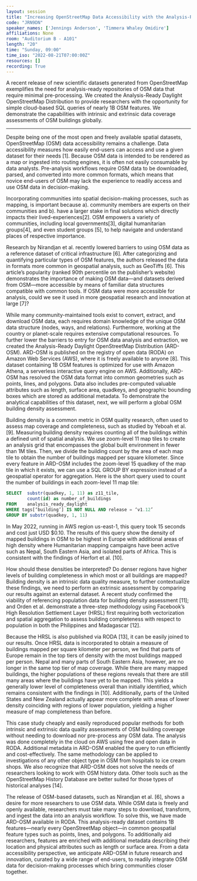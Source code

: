 ```yaml
---
layout: session
title: "Increasing OpenStreetMap Data Accessibility with the Analysis-Ready Daylight Distribution of OpenStreetMap: A Demonstration of Cloud-Based Assessments of Global Building Completeness"
code: "JRN9DN"
speaker_names: ['Jennings Anderson', 'Timmera Whaley Omidire']
affiliations: None
room: "Auditorium B - A101"
length: "20"
time: "Sunday, 09:00"
time_iso: "2022-08-21T07:00:00Z"
resources: []
recording: True
---
```


A recent release of new scientific datasets generated from OpenStreetMap exemplifies the need for analysis-ready repositories of OSM data that require minimal pre-processing. We created the  Analysis-Ready Daylight OpenStreetMap Distribution to provide researchers with the opportunity for simple cloud-based SQL queries of nearly 1B OSM features. We demonstrate the capabilities with intrinsic and extrinsic data coverage assessments of OSM buildings globally.

<hr>

Despite being one of the most open and freely available spatial datasets, OpenStreetMap (OSM) data accessibility remains a challenge. Data accessibility measures how easily end-users can access and use a given dataset for their needs [1]. Because OSM data is intended to be rendered as a map or ingested into routing engines, it is often not easily consumable by data analysts. Pre-analysis workflows require OSM data to be downloaded, parsed, and converted into more common formats, which means that novice end-users of OSM may lack the experience to readily access and use OSM data in decision-making.

Incorporating communities into spatial decision-making processes, such as mapping, is important because a). community members are experts on their communities and b). have a larger stake in final solutions which directly impacts their lived-experiences[2]. OSM empowers a variety of communities, including local governments[3], digital humanitarian groups[4], and even student groups [5], to help navigate and understand places of respective importance.

Research by Nirandjan et al. recently lowered barriers to using OSM data as a reference dataset of critical infrastructure [6]. After categorizing and quantifying particular types of OSM features, the authors released the data in formats more common in geospatial analysis, such as GeoTiffs [6]. This article’s popularity (ranked 90th percentile on the publisher’s website) demonstrates the importance of making OSM data—and datasets derived from OSM—more accessible by means of familiar data structures compatible with common tools. If OSM data were more accessible for analysis, could we see it used in more geospatial research and innovation at large [7]?

While many community-maintained tools exist to convert, extract, and download OSM data, each requires domain knowledge of the unique OSM data structure (nodes, ways, and relations). Furthermore, working at the country or planet-scale requires extensive computational resources. To further lower the barriers to entry for OSM data analysis and extraction, we created the Analysis-Ready Daylight OpenStreetMap Distribution (ARD-OSM). ARD-OSM is published on the registry of open data (RODA) on Amazon Web Services (AWS), where it is freely available to anyone [8]. This dataset containing 1B OSM features is optimized for use with Amazon Athena, a serverless interactive query engine on AWS. Additionally, ARD-OSM has  resolved the OSM data format into common geometries such as points, lines, and polygons. Data also includes pre-computed valuable attributes such as length, surface area, quadkeys, and geographic bounding boxes which are stored as additional metadata. To demonstrate the analytical capabilities of this dataset, next, we will perform a global OSM building density assessment.

Building density is a common metric in OSM quality research, often used to assess map coverage and completeness, such as studied by Yeboah et al. [9]. Measuring building density requires counting all of the buildings within a defined unit of spatial analysis. We use zoom-level 11 map tiles to create an analysis grid that encompasses the global built environment in fewer than 1M tiles. Then, we divide the building count by the area of each map tile to obtain the number of buildings mapped per square kilometer.
Since every feature in ARD-OSM includes the zoom-level 15 quadkey of the map tile in which it exists, we can use a SQL GROUP BY expression instead of a geospatial operator for aggregation. Here is the short query used to count the number of buildings in each zoom-level 11 map tile: 

```sql
SELECT 	substr(quadkey, 1, 11) as z11_tile,
	 	count(id) as number_of_buildings
FROM 	analysis_ready_daylight 
WHERE tags[‘building’] IS NOT NULL AND release = ‘v1.12’
GROUP BY substr(quadkey, 1, 11)
```
In May 2022, running in AWS region us-east-1, this query took 15 seconds and cost just USD $0.10. The results of this query show the density of mapped buildings in OSM to be highest in Europe with additional areas of high density where Humanitarian mapping campaigns have been active such as Nepal, South Eastern Asia, and isolated parts of Africa. This is consistent with the findings of Herfort et al. [10].

How should these densities be interpreted? Do denser regions have higher levels of building completeness in which most or all buildings are mapped? Building density is an intrinsic data quality measure, to further contextualize these findings, we need to perform an extrinsic assessment by comparing our results against an external dataset. A recent study confirmed the viability of referencing population data for building density assessment [11]; and Orden et al. demonstrate a three-step methodology using Facebook’s High Resolution Settlement Layer (HRSL) first requiring both vectorization and spatial aggregation to assess building completeness with respect to population in both the Philippines and Madagascar [12].

Because the HRSL is also published via RODA [13], it can be easily joined to our results. Once HRSL data is incorporated to obtain a measure of buildings mapped per square kilometer per person, we find that parts of Europe remain in the top tiers of density with the most buildings mapped per person. Nepal and many parts of South Eastern Asia, however, are no longer in the same top tier of map coverage. While there are many mapped buildings, the higher populations of these regions reveals that there are still many areas where the buildings have yet to be mapped. This yields a generally lower level of completeness overall than initially identified, which remains consistent with the findings in [10]. Additionally, parts of the United States and New Zealand actually appear more complete with areas of lower density coinciding with regions of lower population, yielding a higher measure of map completeness than before. 

This case study cheaply and easily reproduced popular methods for both intrinsic and extrinsic data quality assessments of OSM building coverage without needing to download nor pre-process any OSM data. The analysis was done completely in the cloud on AWS using free and open data in RODA. Additional metadata in ARD-OSM enabled the query to run efficiently and cost-effectively. The same methodology can be applied to investigations of any other object type in OSM from hospitals to ice cream shops. We also recognize that ARD-OSM does not solve the needs of researchers looking to work with OSM history data. Other tools such as the OpenStreetMap History Database are better suited for those types of historical analyses [14].

The release of OSM-based datasets, such as Nirandjan et al. [6], shows a desire for more researchers to  use OSM data. While OSM data is freely and openly available, researchers must take many steps to download, transform, and ingest the data into an analysis workflow. To solve this, we have made ARD-OSM available in RODA. This analysis-ready dataset contains 1B features—nearly every OpenStreetMap object—in common geospatial feature types such as points, lines, and polygons. To additionally aid researchers, features are enriched with additional metadata describing their location and physical attributes such as length or surface area. From a data accessibility perspective, we anticipate ARD-OSM in future research and innovation, curated by a wide range of end-users, to readily integrate OSM data for decision-making processes which bring communities closer together.

